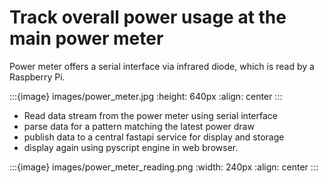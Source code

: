 #  Track overall power usage at the main power meter


Power meter offers a serial interface via infrared diode, which is read by a Raspberry Pi.

:::{image} images/power_meter.jpg
:height: 640px
:align: center
:::


- Read data stream from the power meter using serial interface
- parse data for a pattern matching the latest power draw
- publish data to a central fastapi service for display and storage
- display again using pyscript engine in web browser.

:::{image} images/power_meter_reading.png
:width: 240px
:align: center
:::
